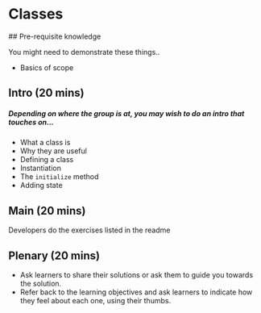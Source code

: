 # Classes

## Pre-requisite knowledge

You might need to demonstrate these things..
- Basics of scope
## Intro (20 mins)
##### Depending on where the group is at, you may wish to do an intro that touches on...
- What a class is
- Why they are useful
- Defining a class
- Instantiation
- The `initialize` method
- Adding state
## Main (20 mins)

Developers do the exercises listed in the readme

## Plenary (20 mins)

- Ask learners to share their solutions or ask them to guide you towards the solution.
- Refer back to the learning objectives and ask learners to indicate how they feel about each one, using their thumbs.

